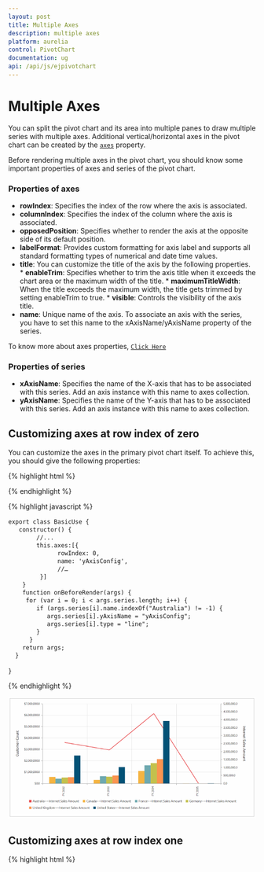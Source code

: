 ```yaml
---
layout: post
title: Multiple Axes
description: multiple axes
platform: aurelia
control: PivotChart
documentation: ug
api: /api/js/ejpivotchart
---
```


# Multiple Axes

You can split the pivot chart and its area into multiple panes to draw multiple series with multiple axes. Additional vertical/horizontal axes in the pivot chart can be created by the [`axes`](/api/js/ejpivotchart#members:axes) property.

Before rendering multiple axes in the pivot chart, you should know some important properties of axes and series of the pivot chart.

### Properties of axes

* **rowIndex**: Specifies the index of the row where the axis is associated.
* **columnIndex**: Specifies the index of the column where the axis is associated.
* **opposedPosition**: Specifies whether to render the axis at the opposite side of its default position.
* **labelFormat**: Provides custom formatting for axis label and supports all standard formatting types of numerical and date time values.
* **title**: You can customize the title of the axis by the following properties.
       * **enableTrim**: Specifies whether to trim the axis title when it exceeds the chart area or the maximum width of the title.
       * **maximumTitleWidth**: When the title exceeds the maximum width, the title gets trimmed by setting enableTrim to true.
       * **visible**: Controls the visibility of the axis title.
* **name**: Unique name of the axis. To associate an axis with the series, you have to set this name to the xAxisName/yAxisName property of the series.

To know more about axes properties, [`Click Here`](https://help.syncfusion.com/api/js/ejchart#members:axes)

### Properties of series

* **xAxisName**: Specifies the name of the X-axis that has to be associated with this series. Add an axis instance with this name to axes collection.
* **yAxisName**: Specifies the name of the Y-axis that has to be associated with this series. Add an axis instance with this name to axes collection.

## Customizing axes at row index of zero
You can customize the axes in the primary pivot chart itself. To achieve this, you should give the following properties:

{% highlight html %}

<template>
  <div>
    <ej-pivot-chart e-axes.bind="axes" e-on-before-series-render.delegate = "onBeforeRender($event.detail)">
    </ej-pivot-chart>
  </div>
</template>

{% endhighlight %}

{% highlight javascript %}

    export class BasicUse {
       constructor() {
            //...
            this.axes:[{
                  rowIndex: 0,
                  name: 'yAxisConfig',
                  //…
             }]
        }
        function onBeforeRender(args) {
         for (var i = 0; i < args.series.length; i++) {
            if (args.series[i].name.indexOf("Australia") != -1) {
               args.series[i].yAxisName = "yAxisConfig";
               args.series[i].type = "line";
            }
          }
        return args;
      }

    }
{% endhighlight %}

![](Multiple_Axes_images/rowIndex_zero.png)

## Customizing axes at row index one

{% highlight html %}

<template>
  <div>
    <ej-pivot-chart e-axes.bind="axes" e-on-before-series-render.delegate = "onBeforeRender($event.detail)>
    </ej-pivot-chart>
  </div>
</template>

{% endhighlight %}

{% highlight javascript %}

    export class BasicUse {
       constructor() {
            //...
            this.axes:[{
                  rowIndex: 0,
                  name: 'yAxisConfig',
                  //…
             }]
        }

     function onBeforeRender(args) {
         for (var i = 0; i < args.series.length; i++) {
            if (args.series[i].name.indexOf("Australia") != -1) {
               args.series[i].yAxisName = "yAxisConfig";
               args.series[i].type = "line";
            }
          }
        return args;
      }
    }
{% endhighlight %}

![](Multiple_Axes_images/rowIndex_one.png)

## Customizing axes at column index of zero

{% highlight html %}

<template>
  <div>
    <ej-pivot-chart e-axes.bind="axes" e-on-before-series-render.delegate = "onBeforeRender($event.detail)>
    </ej-pivot-chart>
  </div>
</template>

{% endhighlight %}

{% highlight javascript %}

    export class BasicUse {
       constructor() {
            //...
            this.axes:[{
                  columnIndex: 0,
                  name: 'xAxisConfig',
                  //…
             }]
        }

     function onBeforeRender(args) {
         for (var i = 0; i < args.series.length; i++) {
            if (args.series[i].name.indexOf("Australia") != -1) {
               args.series[i].xAxisName = "xAxisConfig";
               args.series[i].type = "line";
            }
          }
        return args;
      }
    }
{% endhighlight %}

![](Multiple_Axes_images/columnindex_zero.png)

## Customizing axes at column index of one

{% highlight html %}

<template>
  <div>
    <ej-pivot-chart e-axes.bind="axes" e-on-before-series-render.delegate = "onBeforeRender($event.detail)>
    </ej-pivot-chart>
  </div>
</template>

{% endhighlight %}

{% highlight javascript %}

    export class BasicUse {
       constructor() {
            //...
            this.axes:[{
                  columnIndex: 1,
                  name: 'xAxisConfig',
                  //…
             }]
        }

     function onBeforeRender(args) {
         for (var i = 0; i < args.series.length; i++) {
            if (args.series[i].name.indexOf("Australia") != -1) {
               args.series[i].xAxisName = "xAxisConfig";
               args.series[i].type = "line";
            }
          }
        return args;
      }
    }
{% endhighlight %}

![](Multiple_Axes_images/columnindex_one.png)

## Customizing series
You can customize the series in multiple axes support with the help of **beforeSeriesRender** event. You can change the series type through the **onBeforeRender** event.

{% highlight html %}

<template>
  <div>
    <ej-pivot-chart e-axes.bind="axes" e-on-before-series-render.delegate = "onBeforeRender($event.detail)>
    </ej-pivot-chart>
  </div>
</template>

{% endhighlight %}

{% highlight javascript %}

    export class BasicUse {
       constructor() {
            //...
            this.axes:[{
                  name: 'yAxisConfig',
                  //…
             }]
        }

     function onBeforeRender(args) {
         for (var i = 0; i < args.series.length; i++) {
            if (args.series[i].name.indexOf("Australia") != -1) {
               args.series[i].yAxisName = "yAxisConfig";
               args.series[i].type = "line";
            }
          }
        return args;
      }
    }
{% endhighlight %}

**Note:** You have to use the same name in both name property of axes and xAxisName/yAxisName property of series in the above **beforeSeriesRender** event.

![](Multiple_Axes_images/customize_series.png)

To learn more about series properties, [`click here`](https://help.syncfusion.com/api/js/ejchart#members:series).


## Multiple axes support by series index

You can render the pivot chart with multiple axes by series index.

**Note:** This is the default behavior of multiple axes support, if you are not triggering the beforeSeriesRender event.

{% highlight javascript %}

export class BasicUse {
       constructor() {
          axes: [
           {
         name:'y:0' // you can create separate y axes for the series which you want
                  // y indicates(yAxisName) axis in which series needs to be added.
                  // 0 indicates the series index of pivot chart.
                  // you can also use pass multiple series index separated by comma(y:0,2)
          },
         {
         name:'x:1'//you can create separate x axes for the series which you want
              // x indicates(xAxisName) axis in which series needs to be added.
              // 0 indicates the series index of pivot chart.
              // you can also use pass multiple series index separated by comma(x:0,2)
         }]}
        };

{% endhighlight %}

### For Y-axes

{% highlight javascript %}

    export class BasicUse {
       constructor() {
            //...
            this.axes:[{
                    name:'y:0'
                  //…
             }]
        }
    }
{% endhighlight %}

![](Multiple_Axes_images/seriesindex_zero.png)

### For X-axes

{% highlight javascript %}

    export class BasicUse {
       constructor() {
            //...
            this.axes:[{
                    name:'x:0'
                  //…
             }]
        }
    }
{% endhighlight %}

![](Multiple_Axes_images/seriesindex_one.png)

## Customizing PrimaryYAxis and axes properties

### labelFormat
You can customize the **labelFormat** for both PrimaryYAxis and custom axes.

{% highlight javascript %}

    export class BasicUse {
       constructor() {
            //...
            this.axes:[{
                    labelFormat:'n1'
                    //…
             }]
            this.primaryYAxis: { labelFormat: 'c1' }
        }
    }
{% endhighlight %}

![](Multiple_Axes_images/label_formats.png)

### title
You can customize the title for axes by the **title** property.

{% highlight javascript %}

    export class BasicUse {
       constructor() {
            //...
            this.axes:[{
                    title: {text: "Internet Sales Amount"},
                    //…
             }]
            this.primaryYAxis: { title: { text: "Customer Count" }}
        }
    }
{% endhighlight %}

![](Multiple_Axes_images/title.png)









